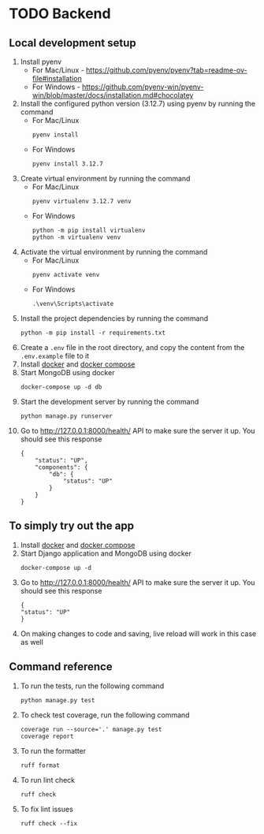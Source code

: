 # TODO Backend

## Local development setup
1. Install pyenv
    - For Mac/Linux - https://github.com/pyenv/pyenv?tab=readme-ov-file#installation
    - For Windows - https://github.com/pyenv-win/pyenv-win/blob/master/docs/installation.md#chocolatey
2. Install the configured python version (3.12.7) using pyenv by running the command
    - For Mac/Linux
        ```
        pyenv install
        ```
    - For Windows
        ```
        pyenv install 3.12.7
        ```
3. Create virtual environment by running the command
    - For Mac/Linux
        ```
        pyenv virtualenv 3.12.7 venv
        ```
    - For Windows
        ```
        python -m pip install virtualenv
        python -m virtualenv venv
        ```
4. Activate the virtual environment by running the command
    - For Mac/Linux
        ```
        pyenv activate venv
        ```
    - For Windows
        ```
        .\venv\Scripts\activate
        ```
5. Install the project dependencies by running the command
    ```
    python -m pip install -r requirements.txt
    ```
6. Create a `.env` file in the root directory, and copy the content from the `.env.example` file to it
7. Install [docker](https://docs.docker.com/get-docker/) and [docker compose](https://docs.docker.com/compose/install/)
8. Start MongoDB using docker
    ```
    docker-compose up -d db
    ```
9. Start the development server by running the command
    ```
    python manage.py runserver
    ```
10. Go to http://127.0.0.1:8000/health/ API to make sure the server it up. You should see this response
    ```
    {
        "status": "UP",
        "components": {
            "db": {
                "status": "UP"
            }
        }
    }
    ```

## To simply try out the app
1. Install [docker](https://docs.docker.com/get-docker/) and [docker compose](https://docs.docker.com/compose/install/)
2. Start Django application and MongoDB using docker
    ```
    docker-compose up -d
    ```
3. Go to http://127.0.0.1:8000/health/ API to make sure the server it up. You should see this response
    ```
    {
    "status": "UP"
    }
    ```
4. On making changes to code and saving, live reload will work in this case as well

## Command reference
1. To run the tests, run the following command
    ```
    python manage.py test
    ```
2. To check test coverage, run the following command
    ```
    coverage run --source='.' manage.py test
    coverage report
    ```
3. To run the formatter
    ```
    ruff format
    ```
4. To run lint check
    ```
    ruff check
    ```
5. To fix lint issues
    ```
    ruff check --fix
    ```